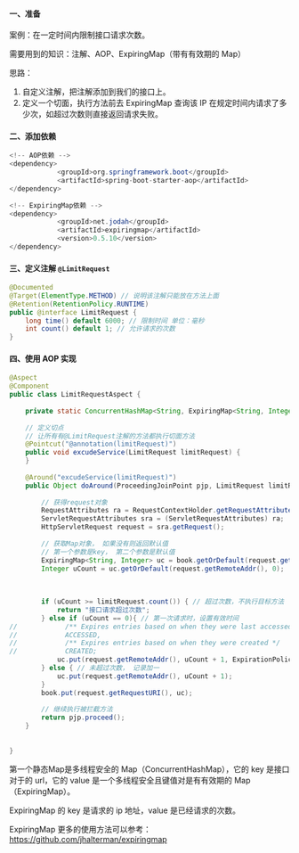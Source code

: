#### 一、准备

案例：在一定时间内限制接口请求次数。

需要用到的知识：注解、AOP、ExpiringMap（带有有效期的 Map）

思路：

1. 自定义注解，把注解添加到我们的接口上。
2. 定义一个切面，执行方法前去 ExpiringMap 查询该 IP 在规定时间内请求了多少次，如超过次数则直接返回请求失败。



#### 二、添加依赖

```java
<!-- AOP依赖 -->
<dependency>
            <groupId>org.springframework.boot</groupId>
            <artifactId>spring-boot-starter-aop</artifactId>
</dependency>
    
<!-- ExpiringMap依赖 -->
<dependency>
            <groupId>net.jodah</groupId>
            <artifactId>expiringmap</artifactId>
            <version>0.5.10</version>
</dependency>
```



#### 三、定义注解 `@LimitRequest`

```java
@Documented
@Target(ElementType.METHOD) // 说明该注解只能放在方法上面
@Retention(RetentionPolicy.RUNTIME)
public @interface LimitRequest {
    long time() default 6000; // 限制时间 单位：毫秒
    int count() default 1; // 允许请求的次数
}
```



#### 四、使用 AOP 实现

```java
@Aspect
@Component
public class LimitRequestAspect {
 
    private static ConcurrentHashMap<String, ExpiringMap<String, Integer>> book = new ConcurrentHashMap<>();
 
    // 定义切点
    // 让所有有@LimitRequest注解的方法都执行切面方法
    @Pointcut("@annotation(limitRequest)")
    public void excudeService(LimitRequest limitRequest) {
    }
 
    @Around("excudeService(limitRequest)")
    public Object doAround(ProceedingJoinPoint pjp, LimitRequest limitRequest) throws Throwable {
 
        // 获得request对象
        RequestAttributes ra = RequestContextHolder.getRequestAttributes();
        ServletRequestAttributes sra = (ServletRequestAttributes) ra;
        HttpServletRequest request = sra.getRequest();
        
        // 获取Map对象， 如果没有则返回默认值
        // 第一个参数是key， 第二个参数是默认值
        ExpiringMap<String, Integer> uc = book.getOrDefault(request.getRequestURI(), ExpiringMap.builder().variableExpiration().build());
        Integer uCount = uc.getOrDefault(request.getRemoteAddr(), 0);
 
 
 
        if (uCount >= limitRequest.count()) { // 超过次数，不执行目标方法
            return "接口请求超过次数";
        } else if (uCount == 0){ // 第一次请求时，设置有效时间
//            /** Expires entries based on when they were last accessed */
//            ACCESSED,
//            /** Expires entries based on when they were created */
//            CREATED;
            uc.put(request.getRemoteAddr(), uCount + 1, ExpirationPolicy.CREATED, limitRequest.time(), TimeUnit.MILLISECONDS);
        } else { // 未超过次数， 记录加一
            uc.put(request.getRemoteAddr(), uCount + 1);
        }
        book.put(request.getRequestURI(), uc);
 
        // 继续执行被拦截方法
        return pjp.proceed();
    }
 
 
}
```

第一个静态Map是多线程安全的 Map（ConcurrentHashMap），它的 key 是接口对于的 url，它的 value 是一个多线程安全且键值对是有有效期的 Map（ExpiringMap）。

ExpiringMap 的 key 是请求的 ip 地址，value 是已经请求的次数。

ExpiringMap 更多的使用方法可以参考：https://github.com/jhalterman/expiringmap
